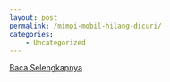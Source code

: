 ```yaml
---
layout: post
permalink: /mimpi-mobil-hilang-dicuri/
categories:
    - Uncategorized
---
```


[Baca Selengkapnya](/02)